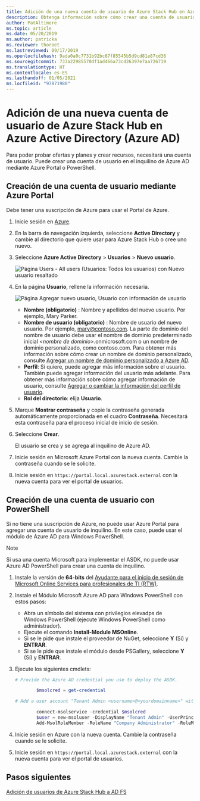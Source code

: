 ```yaml
---
title: Adición de una nueva cuenta de usuario de Azure Stack Hub en Azure Active Directory
description: Obtenga información sobre cómo crear una cuenta de usuario en Azure Active Directory, de modo que pueda explorar el portal de usuarios.
author: PatAltimore
ms.topic: article
ms.date: 05/20/2019
ms.author: patricka
ms.reviewer: thoroet
ms.lastreviewed: 09/17/2019
ms.openlocfilehash: 9ada0a0c7731b92bc67f85545b5d9cd81e87cd36
ms.sourcegitcommit: 733a22985570df1ad466a73cd26397e7aa726719
ms.translationtype: HT
ms.contentlocale: es-ES
ms.lasthandoff: 01/05/2021
ms.locfileid: "97871980"
---
```

# <a name="add-a-new-azure-stack-hub-user-account-in-azure-active-directory-azure-ad"></a>Adición de una nueva cuenta de usuario de Azure Stack Hub en Azure Active Directory (Azure AD)

Para poder probar ofertas y planes y crear recursos, necesitará una cuenta de usuario. Puede crear una cuenta de usuario en el inquilino de Azure AD mediante Azure Portal o PowerShell.

## <a name="create-user-account-using-the-azure-portal"></a>Creación de una cuenta de usuario mediante Azure Portal

Debe tener una suscripción de Azure para usar el Portal de Azure.

1. Inicie sesión en [Azure](https://portal.azure.com).
2. En la barra de navegación izquierda, seleccione **Active Directory** y cambie al directorio que quiere usar para Azure Stack Hub o cree uno nuevo.
3. Seleccione **Azure Active Directory** > **Usuarios** > **Nuevo usuario**.

    ![Página Users - All users (Usuarios: Todos los usuarios) con Nuevo usuario resaltado](media/azure-stack-add-new-user-aad/new-user-all-users.png)

4. En la página **Usuario**, rellene la información necesaria.

    ![Página Agregar nuevo usuario, Usuario con información de usuario](media/azure-stack-add-new-user-aad/new-user-user.png)

   - **Nombre (obligatorio)** : Nombre y apellidos del nuevo usuario. Por ejemplo, Mary Parker.
   - **Nombre de usuario (obligatorio)** : Nombre de usuario del nuevo usuario. Por ejemplo, mary@contoso.com.
       La parte de dominio del nombre de usuario debe usar el nombre de dominio predeterminado inicial <_nombre de dominio_>.onmicrosoft.com o un nombre de dominio personalizado, como contoso.com. Para obtener más información sobre cómo crear un nombre de dominio personalizado, consulte [Agregar un nombre de dominio personalizado a Azure AD](/azure/active-directory/fundamentals/add-custom-domain).
   - **Perfil**: Si quiere, puede agregar más información sobre el usuario. También puede agregar información del usuario más adelante. Para obtener más información sobre cómo agregar información de usuario, consulte [Agregar o cambiar la información del perfil de usuario](/azure/active-directory/fundamentals/active-directory-users-profile-azure-portal).
   - **Rol del directorio**: elija **Usuario**.

5. Marque **Mostrar contraseña** y copie la contraseña generada automáticamente proporcionada en el cuadro **Contraseña**. Necesitará esta contraseña para el proceso inicial de inicio de sesión.

6. Seleccione **Crear**.

    El usuario se crea y se agrega al inquilino de Azure AD.

7. Inicie sesión en Microsoft Azure Portal con la nueva cuenta. Cambie la contraseña cuando se le solicite.
8. Inicie sesión en `https://portal.local.azurestack.external` con la nueva cuenta para ver el portal de usuarios.

## <a name="create-a-user-account-using-powershell"></a>Creación de una cuenta de usuario con PowerShell

Si no tiene una suscripción de Azure, no puede usar Azure Portal para agregar una cuenta de usuario de inquilino. En este caso, puede usar el módulo de Azure AD para Windows PowerShell.

> [!NOTE]
> Si usa una cuenta Microsoft para implementar el ASDK, no puede usar Azure AD PowerShell para crear una cuenta de inquilino.

1. Instale la versión de **64-bits** del [Ayudante para el inicio de sesión de Microsoft Online Services para profesionales de TI (RTW)](https://go.microsoft.com/fwlink/p/?LinkId=286152).

2. Instale el Módulo Microsoft Azure AD para Windows PowerShell con estos pasos:

    - Abra un símbolo del sistema con privilegios elevadps de Windows PowerShell (ejecute Windows PowerShell como administrador).
    - Ejecute el comando **Install-Module MSOnline**.
    - Si se le pide que instale el proveedor de NuGet, seleccione **Y** (Sí) y **ENTRAR**.
    - Si se le pide que instale el módulo desde PSGallery, seleccione **Y** (Sí) y **ENTRAR**.

3. Ejecute los siguientes cmdlets:

    ```powershell
    # Provide the Azure AD credential you use to deploy the ASDK.

            $msolcred = get-credential

    # Add a user account "Tenant Admin <username>@<yourdomainname>" with the initial password "<password>".

            connect-msolservice -credential $msolcred
            $user = new-msoluser -DisplayName "Tenant Admin" -UserPrincipalName <username>@<yourdomainname> -Password <password>
            Add-MsolRoleMember -RoleName "Company Administrator" -RoleMemberType User -RoleMemberObjectId $user.ObjectId

    ```

1. Inicie sesión en Azure con la nueva cuenta. Cambie la contraseña cuando se le solicite.
2. Inicie sesión en `https://portal.local.azurestack.external` con la nueva cuenta para ver el portal de usuarios.

## <a name="next-steps"></a>Pasos siguientes

[Adición de usuarios de Azure Stack Hub a AD FS](azure-stack-add-users-adfs.md)
